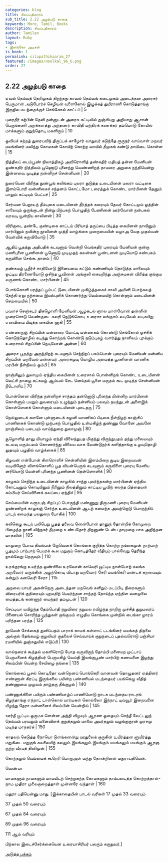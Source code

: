 ```yaml
---
categories: blog
title: சிலப்பதிகாரம்
sub_title: 2.22 அழற்படு காதை
keywords: More, Tamil, Books
description: சிலப்பதிகாரம்
author: Tamilan
layout: Ruby
tags:
- இளங்கோ அடிகள்
is_book: 1
permalink: silapathikaaram_27
featured: /images/noolkal_96_6.png
order: 27
---
```



## 2.22 அழற்படு காதை

ஏவல் தெய்வத் தெரிமுகம் திறந்தது காவல் தெய்வங் கடைமுகம் அடைத்தன அரைசர் பெருமான் அடுபோர்ச் செழியன் வளைகோல் இழுக்கத் துயிராணி கொடுத்தாங்கு இருநில மடந்தைக்குச் செங்கோல் காட்டப் | 5

புரைதீர் கற்பின் தேவி தன்னுடன் அரைசு கட்டிலில் துஞ்சியது அறியாது ஆசான் பெருங்கணி அறக்களத்து அந்தணர் காவிதி மந்திரக் கணக்கர் தம்மொடு கோயில் மாக்களும் குறுந்தொடி மகளிரும் | 10

ஓவியச் சுற்றத் துரையவிந் திருப்பக் காழோர் வாதுவர் கடுந்தே ரூருநர் வாய்வாள் மறவர் மயங்கினர் மலிந்து கோமகன் கோயிற் கொற்ற வாயில் தீமுகங் கண்டு தாமிடை கொள்ள | 15

நித்திலப் பைம்பூண் நிலாத்திகழ் அவிரொளித் தண்கதிர் மதியத் தன்ன மேனியன் ஒண்கதிர் நித்திலம் பூணொடு புனைந்து வெண்ணிறத் தாமரை அறுகை நந்தியென்று இன்னவை முடித்த நன்னிறச் சென்னியன் | 20

நுரையென விரிந்த நுண்பூங் கலிங்கம் புலரா துடுத்த உடையினன் மலரா வட்டிகை இளம்பொரி வன்னிகைச் சந்தனம் கொட்டமோ டரைத்துக் கொண்ட மார்பினன் தேனும் பாலும் கட்டியும் பெட்பச் | 25

சேர்வன பெறூஉந் தீம்புகை மடையினன் தீர்த்தக் கரையும் தேவர் கோட்டமும் ஓத்தின் சாலையும் ஒருங்குடன் நின்று பிற்பகற் பொழுதிற் பேணினன் ஊர்வோன் நன்பகல் வரவடி யூன்றிய காலினன் | 30

விரிகுடை தண்டே குண்டிகை காட்டம் பிரியாத் தருப்பை பிடித்த கையினன் நாவினும் மார்பினும் நவின்ற நூலினன் முத்தீ வாழ்க்கை முறைமையின் வழாஅ வேத முதல்வன் வேள்விக் கருவியோடு | 35

ஆதிப் பூதத்து அதிபதிக் கடவுளும் வென்றி வெங்கதிர் புரையும் மேனியன் குன்றா மணிபுனை பூணினன் பூணொடு முடிமுதற் கலன்கள் பூண்டனன் முடியொடு சண்பகம் கருவிளை செங்கூ தாளம் | 40

தண்கமழ் பூநீர்ச் சாதியோடு இனையவை கட்டும் கண்ணியும் தொடுத்த மாலையும் ஒட்டிய திரணையோடு ஒசிந்த பூவினன் அங்குலி கையறிந்து அஞ்சுமகன் விரித்த குங்கும வருணங் கொண்ட மார்பினன் | 45

பொங்கொளி யரத்தப் பூம்பட் டுடையினன் முகிழ்த்தகைச் சாலி அயினி பொற்கலத் தேந்தி ஏலு நற்சுவை இயல்புளிக் கொணர்ந்து வெம்மையிற் கொள்ளும் மடையினன் செம்மையில் | 50

பவளச் செஞ்சுடர் திகழொளி மேனியன் ஆழ்கடல் ஞால மாள்வோன் தன்னின் முரைசொடு வெண்குடை கவரி நெடுங்கொடி உரைசா லங்குசம் வடிவேல் வடிகயிறு எனவிவை பிடித்த கையின னாகி | 55

எண்ணருஞ் சிறப்பின் மன்னரை யோட்டி மன்ணகம் கொண்டு செங்கோல் ஓச்சிக் கொடுந்தொழில் கடிந்து கொற்றங் கொண்டு நடும்புகழ் வளர்த்து நானிலம் புரக்கும் உரைசால் சிறப்பின் நெடியோன் அன்ன | 60

அரைச பூதத்து அருந்திறற் கடவுளும் செந்நிறப் பசும்பொன் புரையும் மேனியன் மன்னிய சிறப்பின் மறவேல் மன்னவர் அரைசுமுடி யொழிய அமைத்த பூணினன் வாணிக மரபின் நீள்நிலம் ஓம்பி | 65

நாஞ்சிலும் துலாமும் ஏந்திய கையினன் உரைசால் பொன்னிறங் கொண்ட உடையினன் வெட்சி தாழை கட்கமழ் ஆம்பல் சேட னெய்தல் பூளை மருதம் கூட முடித்த சென்னியன் நீடொளிப் | 70

பொன்னென விரிந்த நன்னிறச் சாந்தம் தன்னொடு புனைந்த மின்னிற மார்பினன் கொள்ளும் பயறும் துவரையும் உழுந்தும் நன்னியம் பலவும் நயந்துடன் அளைஇக் கொள்ளெனக் கொள்ளும் மடையினன் புடைதரு | 75

நெல்லுடைக் களனே புள்ளுடைக் கழனி வாணிகப் பீடிகை நீள்நிழற் காஞ்சிப் பாணிகைக் கொண்டு முற்பகற் பொழுதில் உள்மகிழ்ந் துண்ணு வோனே அவனே நாஞ்சிலம் படையும் வாய்ந்துறை துலாமுஞ் | 80

சூழொளித் தாலு மியாழும் ஏந்தி விலைந்துபத மிகுந்து விருந்துபதம் தந்து மலையவும் கடலவு மரும்பலம் கொணர்ந்து விலைய வாக வேண்டுநர்க் களித்தாங்கு உழவுதொழி லுதவும் பழுதில் வாழ்க்கைக் | 85

கிழவன் என்போன் கிளரொளிச் சென்னியின் இளம்பிறை சூடிய இறையவன் வடிவினோர் விளங்கொளிப் பூத வியன்பெருங் கடவுளும் கருவிளை புரையு மேனிய னரியொடு வெள்ளி புனைந்த பூணினன் தெள்ளொளிக் | 90

காழகம் செறிந்த உடையினன் காழகில் சாந்து புலர்ந்தகன்ற மார்பினன் ஏந்திய கோட்டினும் கொடியினும் நீரினும் நிலத்தினும் காட்டிய பூவிற் கலந்த பித்தையன் கம்மியர் செய்வினைக் கலப்பை ஏந்திச் | 95

செம்மையின் வரூஉஞ் சிறப்புப் பொருந்தி மண்ணுறு திருமணி புரையு மேனியன் ஒண்ணிறக் காழகஞ் சேர்ந்த உடையினன் ஆடற் கமைந்த அவற்றொடு பொருந்திப் பாடற் கமைந்த பலதுறை போகிக் | 100

கலிகெழு கூடற் பலிபெறு பூதத் தலைவ னென்போன் தானுந் தோன்றிக் கோமுறை பிழைத்த நாளி லிந்நகர் தீமுறை உண்பதோர் திறனுண் டென்ப தாமுறை யாக அறிந்தன மாதலின் | 105

யாமுறை போவ தியல்பன் றோவெனக் கொங்கை குறித்த கொற்ற நங்கைமுன் நாற்பாற் பூதமும் பாற்பாற் பெயரக் கூல மறுகும் கொடித்தேர் வீதியும் பால்வேறு தெரிந்த நால்வேறு தெருவும் | 110

உரக்குரங்கு உயர்த்த ஒண்சிலை உரவோன் காவெரி யூட்டிய நாள்போற் கலங்க அறவோர் மருங்கின் அழற்கொடி விடாது மறவோர் சேரி மயங்கெரி மண்டக் கறவையும் கன்றும் கனலெரி சேரா | 115

அறவை யாயர் அகன்றெரு அடைந்தன மறவெங் களிறும் மடப்பிடி நிரைகளும் விரைபரிக் குதிரையும் புறமதிற் பெயர்ந்தன சாந்தந் தோய்ந்த ஏந்திள வனமுலை மைத்தடங் கண்ணார் மைந்தர் தம்முடன் | 120

செப்புவா யவிழ்ந்த தேம்பொதி நறுவிரை நறுமல ரவிழ்ந்த நாறிரு முச்சித் துறுமலர்ப் பிணையல் சொரிந்த பூந்துகள் குங்குமம் எழுதிய கொங்கை முன்றில் பைங்கா ழாரம் பரிந்தன பரந்த | 125

தூமென் சேக்கைத் துனிப்பதம் பாராக் காமக் கள்ளாட் டடங்கினர் மயங்கத் திதலை அல்குல் தேங்கமழ் குழலியர் குதலைச் செவ்வாய்க் குறுநடைப் புதல்வரொடு பஞ்சியா ரமளியில் துஞ்சுதுயில் எடுப்பி | 130

வால்நரைக் கூந்தல் மகளிரொடு போத வருவிருந் தோம்பி மனையற முட்டாப் பெருமனைக் கிழத்தியர் பெருமகிழ் வெய்தி இலங்குபூண் மார்பிற் கணவனை இழந்து சிலம்பின் வென்ற சேயிழை நங்கை | 135

கொங்கைப் பூசல் கொடிதோ வன்றெனப் பொங்கெரி வானவன் தொழுதனர் ஏத்தினர் எண்ணான் கிரட்டி இருங்கலை பயின்ற பண்ணியல் மடந்தையர் பயங்கெழு வீதித் தண்ணுமை முழவம் தாழ்தரு தீங்குழல் | 140

பண்ணுக்கிளை பயிரும் பண்ணியாழ்ப் பாணியொடு நாடக மடந்தைய ராடரங் கிழந்தாங்கு எந்நாட் டாள்கொல் யார்மகள் கொல்லோ இந்நாட் டிவ்வூர் இறைவனை யிழந்து தேரா மன்னனைச் சிலம்பின் வென்றிவ் | 145

ஊர்தீ யூட்டிய ஒருமக ளென்ன அந்தி விழவும் ஆரண ஓதையும் செந்தீ வேட்டலுந் தெய்வம் பரவலும் மனைவிளக் குறுத்தலும் மாலை அயர்தலும் வழங்குகுரன் முரசமு மடிந்த மாநகர்க் | 150

காதலற் கெடுத்த நோயொ டுளங்கனன்று ஊதுலைக் குருகின் உயிர்த்தன ளுயிர்த்து மறுகிடை மறுகுங் கவலையிற் கவலும் இயங்கலும் இயங்கும் மயங்கலும் மயங்கும் ஆரஞ ருற்ற வீரபத் தினிமுன் | 155

கொந்தழல் வெம்மைக் கூரெரி பொறாஅள் வந்து தோன்றினள் மதுராபதியென்.

வெண்பா

மாமகளும் நாமகளும் மாமயிடற் செற்றுகந்த கோமகளும் தாம்படைத்த கொற்றத்தாள்- நாம முதிரா முலைகுறைத்தாள் முன்னரே வந்தாள் | 160

மதுரா பதியென்னு மாது. [இக்காதையின் பாடல் வரிகள் 17 முதல் 33 வரையும்

37 முதல் 50 வரையும்

67 முதல் 84 வரையும்

89 முதல் 96 வரையும்

111 ஆம் வரியும்

பிற்கால இடைச்சேர்க்கையென உரையாசிரியர் பலரும் கருதுவர்.]

[அடுத்த பக்கம்](silapathikaaram_28)